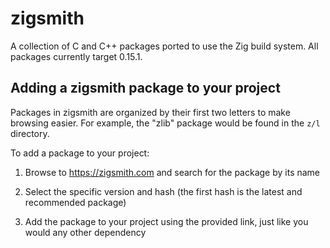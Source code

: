# zigsmith

A collection of C and C++ packages ported to use the Zig build system. All
packages currently target 0.15.1.

## Adding a zigsmith package to your project

Packages in zigsmith are organized by their first two letters to make browsing
easier. For example, the "zlib" package would be found in the `z/l` directory.

To add a package to your project:

1. Browse to https://zigsmith.com and search for the package by its name

1. Select the specific version and hash (the first hash is the latest and
recommended package)

1. Add the package to your project using the provided link, just like you would
   any other dependency
